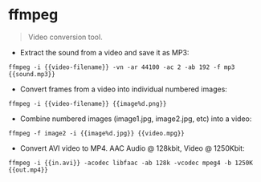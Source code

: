 # ffmpeg

> Video conversion tool.

- Extract the sound from a video and save it as MP3:

`ffmpeg -i {{video-filename}} -vn -ar 44100 -ac 2 -ab 192 -f mp3 {{sound.mp3}}`

- Convert frames from a video into individual numbered images:

`ffmpeg -i {{video-filename}} {{image%d.png}}`

- Combine numbered images (image1.jpg, image2.jpg, etc) into a video:

`ffmpeg -f image2 -i {{image%d.jpg}} {{video.mpg}}`

- Convert AVI video to MP4. AAC Audio @ 128kbit, Video @ 1250Kbit:

`ffmpeg -i {{in.avi}} -acodec libfaac -ab 128k -vcodec mpeg4 -b 1250K {{out.mp4}}`
